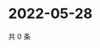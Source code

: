 # 2022-05-28

共 0 条

<!-- BEGIN WEIBO -->
<!-- 最后更新时间 Sat May 28 2022 11:08:31 GMT+0800 (China Standard Time) -->

<!-- END WEIBO -->
